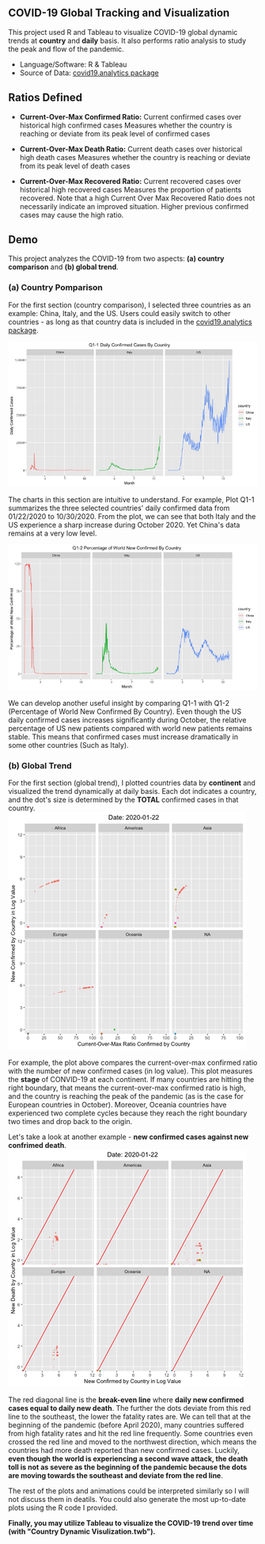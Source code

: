 


## COVID-19 Global Tracking and Visualization
This project used R and Tableau to visualize COVID-19 global dynamic trends at **country** and **daily** basis. It also performs ratio analysis to study the peak and flow of the pandemic. 

- Language/Software: R & Tableau
- Source of Data: [covid19.analytics package](https://cran.r-project.org/web/packages/covid19.analytics/index.html)

## Ratios Defined
- **Current-Over-Max  Confirmed  Ratio:**
Current confirmed cases over historical high confirmed cases
Measures whether the country is reaching or deviate from its peak level of confirmed cases

- **Current-Over-Max  Death  Ratio:**
Current death cases over historical high death cases
Measures whether the country is reaching or deviate from its peak level of death cases

- **Current-Over-Max  Recovered  Ratio:**
Current recovered cases over historical high recovered cases
Measures the proportion of patients recovered. Note that a high Current  Over  Max  Recovered  Ratio does not necessarily indicate an improved situation. Higher previous confirmed cases may cause the high ratio.

## Demo
This project analyzes the COVID-19 from two aspects: **(a) country comparison** and **(b) global trend**. 

### (a) Country Pomparison
For the first section (country comparison), I selected three countries as an example: China, Italy, and the US. Users could easily switch to other countries - as long as that country data is included in the [covid19.analytics package](https://cran.r-project.org/web/packages/covid19.analytics/index.html).

![say sth](https://github.com/simon201918/COVID_19_Global_Tracking_and_Visualization/blob/main/Plots%20and%20Animations/Q1-1%20Daily%20Confirmed%20Cases%20By%20Country.jpeg?raw=true)

The charts in this section are intuitive to understand. For example, Plot Q1-1 summarizes the three selected countries' daily confirmed data from 01/22/2020 to 10/30/2020. From the plot, we can see that both Italy and the US experience a sharp increase during October 2020. Yet China's data remains at a very low level.

![say sth](https://github.com/simon201918/COVID_19_Global_Tracking_and_Visualization/blob/main/Plots%20and%20Animations/Q1-2%20Percentage%20of%20World%20New%20Confirmed%20By%20Country.jpeg?raw=true)

We can develop another useful insight by comparing Q1-1 with Q1-2 (Percentage of World New Confirmed By Country). Even though the US daily confirmed cases increases significantly during October, the relative percentage of US new patients compared with world new patients remains stable. This means that confirmed cases must increase dramatically in some other countries (Such as Italy). 

### (b) Global Trend
For the first section (global trend), I plotted countries data by **continent** and visualized the trend dynamically at daily basis. Each dot indicates a country, and the dot's size is determined by the **TOTAL** confirmed cases in that country.
![say sth](https://github.com/simon201918/COVID_19_Global_Tracking_and_Visualization/blob/main/Plots%20and%20Animations/Q2_1%20Current-Over-Max%20Ratio%20Confirmed%20by%20Country.gif?raw=true)

For example, the plot above compares the current-over-max confirmed ratio with the number of new confirmed cases (in log value). This plot measures the **stage** of CONVID-19 at each continent. If many countries are hitting the right boundary, that means the current-over-max confirmed ratio is high, and the country is reaching the peak of the pandemic (as is the case for European countries in October). Moreover, Oceania countries have experienced two complete cycles because they reach the right boundary two times and drop back to the origin.

Let's take a look at another example - **new confirmed cases against new confrimed death**.
![say sth](https://github.com/simon201918/COVID_19_Global_Tracking_and_Visualization/blob/main/Plots%20and%20Animations/Q2_3%20New%20Confirm_Death.gif?raw=true)

The red diagonal line is the **break-even line** where **daily new confirmed cases equal to daily new death**. The further the dots deviate from this red line to the southeast, the lower the fatality rates are. We can tell that at the beginning of the pandemic (before April 2020), many countries suffered from high fatality rates and hit the red line frequently. Some countries even crossed the red line and moved to the northwest direction, which means the countries had more death reported than new confirmed cases. Luckily, **even though the world is experiencing a second wave attack, the death toll is not as severe as the beginning of the pandemic because the dots are moving towards the southeast and deviate from the red line**.

The rest of the plots and animations could be interpreted similarly so I will not discuss them in deatils. You could also generate the most up-to-date plots using the R code I provided. 

**Finally, you may utilize Tableau to visualize the COVID-19 trend over time (with "Country Dynamic Visulization.twb").** 
